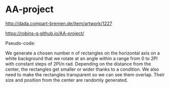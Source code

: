 # AA-project

http://dada.compart-bremen.de/item/artwork/1227

https://robins-g.github.io/AA-project/

Pseudo-code:

We generate a chosen number n of rectangles on the horizontal axis on a white background that we rotate at an angle within a range from 0 to 2PI with constant steps of 2PI/n rad. Depending on the distance from the center, the rectangles get smaller or wider thanks to a condition. We also need to make the rectangles transparent so we can see them overlap. Their size and position from the center are randomly generated.
